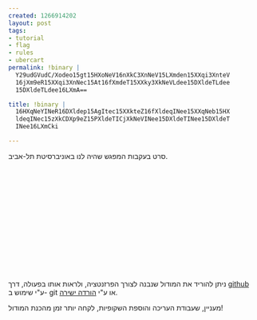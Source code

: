 ```yaml
--- 
created: 1266914202
layout: post
tags: 
- tutorial
- flag
- rules
- ubercart
permalink: !binary |
  Y29udGVudC/Xodeo15gt15HXoNeV16nXkC3XnNeV15LXmden15XXqi3XnteV
  16jXm9eR15XXqi3XnNec15At16fXmdeT15XXky3XkNeVLdee15DXldeTLdee
  15DXldeTLdee16LXmA==

title: !binary |
  16HXqNeYINeR16DXldep15AgItec15XXkteZ16fXldeqINee15XXqNeb15HX
  ldeqINec15zXkCDXp9eZ15PXldeTICjXkNeVINee15DXldeTINee15DXldeT
  INee16LXmCki

---
```

סרט בעקבות המפגש שהיה לנו באוניברסיטת תל-אביב.
<object width="400" height="225"><param name="allowfullscreen" value="true" /><param name="allowscriptaccess" value="always" /><param name="movie" value="http://vimeo.com/moogaloop.swf?clip_id=9643067&amp;server=vimeo.com&amp;show_title=1&amp;show_byline=1&amp;show_portrait=0&amp;color=00ADEF&amp;fullscreen=1" /><embed src="http://vimeo.com/moogaloop.swf?clip_id=9643067&amp;server=vimeo.com&amp;show_title=1&amp;show_byline=1&amp;show_portrait=0&amp;color=00ADEF&amp;fullscreen=1" type="application/x-shockwave-flash" allowfullscreen="true" allowscriptaccess="always" width="400" height="225"></embed></object>

ניתן להוריד את המודול שנבנה לצורך הפרזנטציה, ולראות אותו בפעולה, דרך <a href="http://github.com/amitaibu/gizra_access">github</a> ע"י שימוש ב- git או ע"י <a href="http://github.com/amitaibu/gizra_access/archives/master">הורדה ישירה</a>.

מעניין, שעבודת העריכה והוספת השקופיות, לקחה יותר זמן מהכנת המודול!
